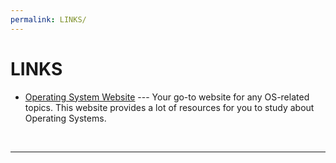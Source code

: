 ```yaml
---
permalink: LINKS/
---
```


# LINKS

* [Operating System Website](https://os.vlsm.org/) --- 
Your go-to website for any OS-related topics.
This website provides a lot of resources for you to study about Operating Systems.
<br>
<hr>
